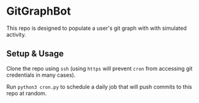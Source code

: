 # GitGraphBot

This repo is designed to populate a user's git graph with with simulated activity.

## Setup & Usage

Clone the repo using `ssh` (using `https` will prevent `cron` from accessing git credentials in many cases).

Run `python3 cron.py` to schedule a daily job that will push commits to this repo at random.

